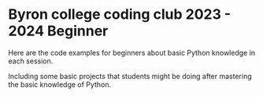 # Byron college coding club 2023 - 2024 Beginner
Here are the code examples for beginners about basic Python knowledge in each session.  

Including some basic projects that students might be doing after mastering the basic knowledge of Python.
